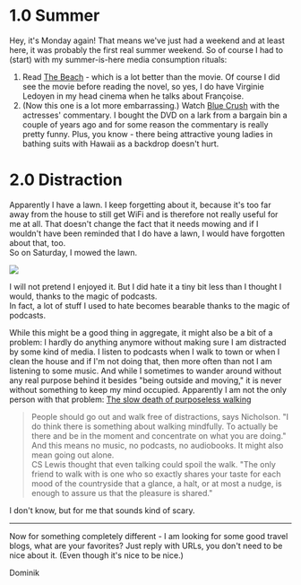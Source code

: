 # 1.0 Summer
Hey, it's Monday again! That means we've just had a weekend and at least here, it was probably the first real summer weekend. So of course I had to (start) with my summer-is-here media consumption rituals:

1. Read [The Beach](http://en.wikipedia.org/wiki/The_Beach_(novel)) - which is a lot better than the movie. Of course I did see the movie before reading the novel, so yes, I do have Virginie Ledoyen in my head cinema when he talks about Françoise.
2. (Now this one is a lot more embarrassing.) Watch [Blue Crush](http://en.wikipedia.org/wiki/Blue_Crush) with the actresses' commentary. I bought the DVD on a lark from a bargain bin a couple of years ago and for some reason the commentary is really pretty funny. Plus, you know - there being attractive young ladies in bathing suits with Hawaii as a backdrop doesn't hurt.

# 2.0 Distraction
Apparently I have a lawn. I keep forgetting about it, because it's too far away from the house to still get WiFi and is therefore not really useful for me at all. That doesn't change the fact that it needs mowing and if I wouldn't have been reminded that I do have a lawn, I would have forgotten about that, too.  
So on Saturday, I mowed the lawn.

![](http://irregularity.lolproject.de/wp-content/uploads/sites/2/2014/05/2014-05-17-16.26.17-1024x1024.jpg)

I will not pretend I enjoyed it. But I did hate it a tiny bit less than I thought I would, thanks to the magic of podcasts.  
In fact, a lot of stuff I used to hate becomes bearable thanks to the magic of podcasts.

While this might be a good thing in aggregate, it might also be a bit of a problem: I hardly do anything anymore without making sure I am distracted by some kind of media. I listen to podcasts when I walk to town or when I clean the house and if I'm not doing that, then more often than not I am listening to some music. And while I sometimes to wander around without any real purpose behind it besides "being outside and moving," it is never without something to keep my mind occupied. Apparently I am not the only person with that problem: [The slow death of purposeless walking](http://www.bbc.com/news/magazine-27186709) 

> People should go out and walk free of distractions, says Nicholson. "I do think there is something about walking mindfully. To actually be there and be in the moment and concentrate on what you are doing."  
And this means no music, no podcasts, no audiobooks. It might also mean going out alone.  
CS Lewis thought that even talking could spoil the walk. "The only friend to walk with is one who so exactly shares your taste for each mood of the countryside that a glance, a halt, or at most a nudge, is enough to assure us that the pleasure is shared."

I don't know, but for me that sounds kind of scary.

--- 

Now for something completely different - I am looking for some good travel blogs, what are your favorites? Just reply with URLs, you don't need to be nice about it. (Even though it's nice to be nice.)

Dominik